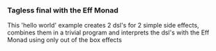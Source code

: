 ### Tagless final with the Eff Monad

This 'hello world' example creates 2 dsl's for 2 simple side effects,
combines them in a trivial program and interprets the dsl's with the Eff Monad using only out of the box effects  
